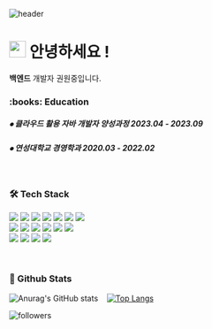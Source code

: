 ![header](https://capsule-render.vercel.app/api?type=slice&color=gradient&text=%20KwonWonJung%20%20&height=200&fontSize=100)

<h1><img src="https://emojis.slackmojis.com/emojis/images/1531849430/4246/blob-sunglasses.gif?1531849430" width="30"/> 안녕하세요 ! </h1>
<p> <b>백엔드</b> 개발자 권원중입니다. </p>

<!-- 교육사항 시작 -->
<div>
  <h3><b> :books: Education </b></h3>
  <h5> ⦁ 클라우드 활용 자바 개발자 양성과정 2023.04 - 2023.09 </h5>
  <h5> ⦁ 연성대학교 경영학과 2020.03 - 2022.02 </h5>
</div>
</br>  
<!-- 교육사항 끝 -->

<!-- 기술스택 시작 -->
<div align='left'><h3><b>🛠 Tech Stack </b></h3>
<img src="https://img.shields.io/badge/JAVA-007396?style=flat-square&logo=java&logoColor=white">
<img src="https://img.shields.io/badge/Spring-6DB33F?style=flat-square&logo=Spring&logoColor=white">
<img src="https://img.shields.io/badge/Spring Boot-6DB33F?style=flat-square&logo=Spring Boot&logoColor=white">
<img src="https://img.shields.io/badge/MySQL-4479A1?style=flat-square&logo=MySQL&logoColor=white"/></a>
<img src="https://img.shields.io/badge/MyBatis-C41E25?style=flat-square&logo=Thunderbird&logoColor=white"/>
<img src="https://img.shields.io/badge/JSP-black?style=flat-square&logo=java&logoColor=white"> 
<img src="https://img.shields.io/badge/Servlet-008CDD?style=flat-square&logo=Stripe&logoColor=white">
<br>
<img src="https://img.shields.io/badge/html5-E34F26?style=flat-square&logo=html5&logoColor=white"> 
<img src="https://img.shields.io/badge/css3-1572B6?style=flat-square&logo=css3&logoColor=white"> 
<img src="https://img.shields.io/badge/javascript-F7DF1E?style=flat-square&logo=javascript&logoColor=black"> 
<img src="https://img.shields.io/badge/jquery-0769AD?style=flat-square&logo=jquery&logoColor=white"> 
<img src="https://img.shields.io/badge/bootstrap-7952B3?style=flat-square&logo=bootstrap&logoColor=white">
<img src="https://img.shields.io/badge/AJAX-2E77BC?style=flat-square&logo=Betfair&logoColor=white">
<br>
<img src="https://img.shields.io/badge/AWS-232F3E?style=flat-square&logo=Amazon AWS&logoColor=white"/></a>
<img src="https://img.shields.io/badge/Eclipse-2C2255?style=flat-square&logo=Eclipse IDE&logoColor=white"/></a>
<img src="https://img.shields.io/badge/Tomcat-F8DC75?style=flat-square&logo=Apache Tomcat&logoColor=black"/></a>
<img src="https://img.shields.io/badge/STS-6DB33F?style=flat-square&logo=Spring&logoColor=white"></a>

</p>
</div></br>
<!-- 기술블로그 끝 -->

<h3><b> 🔭 Github Stats </b></h3>



![Anurag's GitHub stats](https://github-readme-stats.vercel.app/api?username=wonjung-KWON&show_icons=true&theme=tokyonight)&nbsp;&nbsp;&nbsp;
 [![Top Langs](https://github-readme-stats.vercel.app/api/top-langs/?username=wonjung-KWON&layout=compact&theme=tokyonight)](https://github.com/metleeha)

      

![followers](https://img.shields.io/github/followers/wonjung-KWON?style=social)
<!--
### Baekjoon solved rank
[![solved.ac tier](http://mazassumnida.wtf/api/v2/generate_badge?boj=wonjung-KWON)](https://solved.ac/wonjung-KWON)
-->
